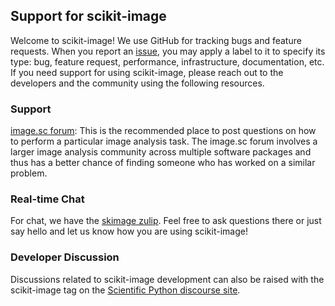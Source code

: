 ## Support for scikit-image

Welcome to scikit-image! We use GitHub for tracking bugs and feature requests.
When you report an [issue](https://github.com/scikit-image/scikit-image/issues),
you may apply a label to it to specify its type: bug, feature request, performance,
infrastructure, documentation, etc.
If you need support for using
scikit-image, please reach out to the developers and the community
using the following resources.

### Support

[image.sc forum](https://forum.image.sc/tag/scikit-image): This is the
recommended place to post questions on how to perform a particular image
analysis task. The image.sc forum involves a larger image analysis community
across multiple software packages and thus has a better chance of finding
someone who has worked on a similar problem.

### Real-time Chat

For chat, we have the [skimage zulip](https://skimage.zulipchat.com). Feel free
to ask questions there or just say hello and let us know how you are using
scikit-image!

### Developer Discussion

Discussions related to scikit-image development can also be raised with the scikit-image tag on the [Scientific Python discourse site](https://discuss.scientific-python.org/c/contributor/skimage).
